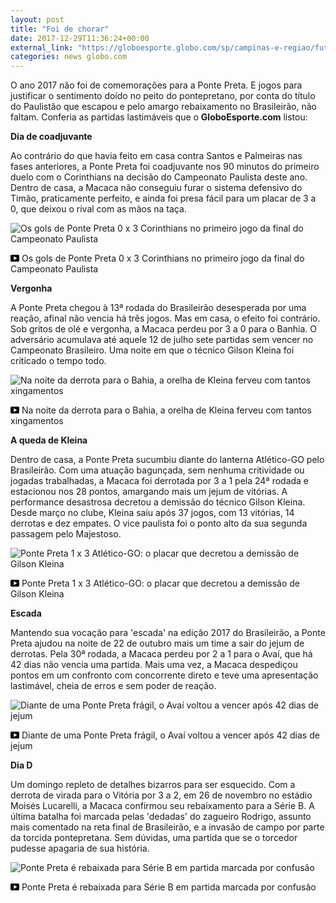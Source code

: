 ```yaml
---
layout: post
title: "Foi de chorar"
date: 2017-12-29T11:36:24+00:00
external_link: "https://globoesporte.globo.com/sp/campinas-e-regiao/futebol/times/ponte-preta/noticia/retrospectiva-temporada-da-ponte-preta-reune-partidas-lastimaveis.ghtml"
categories: news globo.com
---
```

 
 
 

 
 
 
 

O ano 2017 não foi de comemorações para a Ponte Preta. E jogos para justificar o sentimento doído no peito do pontepretano, por conta do título do Paulistão que escapou e pelo amargo rebaixamento no Brasileirão, não faltam. Conferia as partidas lastimáveis que o **GloboEsporte.com** listou:

 
 
 

**Dia de coadjuvante**

 
 
 

Ao contrário do que havia feito em casa contra Santos e Palmeiras nas fases anteriores, a Ponte Preta foi coadjuvante nos 90 minutos do primeiro duelo com o Corinthians na decisão do Campeonato Paulista deste ano. Dentro de casa, a Macaca não conseguiu furar o sistema defensivo do Timão, praticamente perfeito, e ainda foi presa fácil para um placar de 3 a 0, que deixou o rival com as mãos na taça.

 
 
 
 <meta itemprop="name" content="Os gols de Ponte Preta 0 x 3 Corinthians no primeiro jogo da final do Campeonato Paulista"> <meta itemprop="thumbnailUrl" content="https://s01.video.glbimg.com/x720/5836984.jpg"> <meta itemprop="datePublished" content="2017-12-18T19:05:56.861Z"> <meta itemprop="uploadDate" content="2017-12-18T19:05:56.861Z"> 

 

 
  ![Os gols de Ponte Preta 0 x 3 Corinthians no primeiro jogo da final do Campeonato Paulista](https://s01.video.glbimg.com/x720/5836984.jpg "Os gols de Ponte Preta 0 x 3 Corinthians no primeiro jogo da final do Campeonato Paulista") 
 
 
 

_<svg xmlns="http://www.w3.org/2000/svg" width="14px" height="11px" viewbox="0 0 14 11"><path d="M14,9.16666667 C14,10.175 13.19,11 12.2,11 L1.8,11 C0.81,11 0,10.175 0,9.16666667 L0,1.83333333 C0,0.825 0.81,0 1.8,0 L12.2,0 C13.19,0 14,0.825 14,1.83333333 L14,9.16666667 Z M10.6,5.5 L5.2,2.5025 L5.2,8.48833333 L10.6,5.5 L10.6,5.5 Z" id="Shape"></path></svg>_ Os gols de Ponte Preta 0 x 3 Corinthians no primeiro jogo da final do Campeonato Paulista

 
 
 
 

**Vergonha**

 
 
 

A Ponte Preta chegou à 13ª rodada do Brasileirão desesperada por uma reação, afinal não vencia há três jogos. Mas em casa, o efeito foi contrário. Sob gritos de olé e vergonha, a Macaca perdeu por 3 a 0 para o Banhia. O adversário acumulava até aquele 12 de julho sete partidas sem vencer no Campeonato Brasileiro. Uma noite em que o técnico Gilson Kleina foi criticado o tempo todo.

 
 
 
 <meta itemprop="name" content="Na noite da derrota para o Bahia, a orelha de Kleina ferveu com tantos xingamentos"> <meta itemprop="thumbnailUrl" content="https://s02.video.glbimg.com/x720/6003721.jpg"> <meta itemprop="datePublished" content="2017-12-18T19:05:56.861Z"> <meta itemprop="uploadDate" content="2017-12-18T19:05:56.861Z"> 

 

 
  ![Na noite da derrota para o Bahia, a orelha de Kleina ferveu com tantos xingamentos](https://s02.video.glbimg.com/x720/6003721.jpg "Na noite da derrota para o Bahia, a orelha de Kleina ferveu com tantos xingamentos") 
 
 
 

_<svg xmlns="http://www.w3.org/2000/svg" width="14px" height="11px" viewbox="0 0 14 11"><path d="M14,9.16666667 C14,10.175 13.19,11 12.2,11 L1.8,11 C0.81,11 0,10.175 0,9.16666667 L0,1.83333333 C0,0.825 0.81,0 1.8,0 L12.2,0 C13.19,0 14,0.825 14,1.83333333 L14,9.16666667 Z M10.6,5.5 L5.2,2.5025 L5.2,8.48833333 L10.6,5.5 L10.6,5.5 Z" id="Shape"></path></svg>_ Na noite da derrota para o Bahia, a orelha de Kleina ferveu com tantos xingamentos

 
 
 
 

 
 
 

**A queda de Kleina**

 
 
 

Dentro de casa, a Ponte Preta sucumbiu diante do lanterna Atlético-GO pelo Brasileirão. Com uma atuação bagunçada, sem nenhuma critividade ou jogadas trabalhadas, a Macaca foi derrotada por 3 a 1 pela 24ª rodada e estacionou nos 28 pontos, amargando mais um jejum de vitórias. A performance desastrosa decretou a demissão do técnico Gilson Kleina. Desde março no clube, Kleina saiu após 37 jogos, com 13 vitórias, 14 derrotas e dez empates. O vice paulista foi o ponto alto da sua segunda passagem pelo Majestoso.

 
 
 
 <meta itemprop="name" content="Ponte Preta 1 x 3 Atlético-GO: o placar que decretou a demissão de Gilson Kleina"> <meta itemprop="thumbnailUrl" content="https://s02.video.glbimg.com/x720/6154257.jpg"> <meta itemprop="datePublished" content="2017-12-18T19:05:56.861Z"> <meta itemprop="uploadDate" content="2017-12-18T19:05:56.861Z"> 

 

 
  ![Ponte Preta 1 x 3 Atlético-GO: o placar que decretou a demissão de Gilson Kleina](https://s02.video.glbimg.com/x720/6154257.jpg "Ponte Preta 1 x 3 Atlético-GO: o placar que decretou a demissão de Gilson Kleina") 
 
 
 

_<svg xmlns="http://www.w3.org/2000/svg" width="14px" height="11px" viewbox="0 0 14 11"><path d="M14,9.16666667 C14,10.175 13.19,11 12.2,11 L1.8,11 C0.81,11 0,10.175 0,9.16666667 L0,1.83333333 C0,0.825 0.81,0 1.8,0 L12.2,0 C13.19,0 14,0.825 14,1.83333333 L14,9.16666667 Z M10.6,5.5 L5.2,2.5025 L5.2,8.48833333 L10.6,5.5 L10.6,5.5 Z" id="Shape"></path></svg>_ Ponte Preta 1 x 3 Atlético-GO: o placar que decretou a demissão de Gilson Kleina

 
 
 
 

**Escada**

 
 
 

Mantendo sua vocação para 'escada' na edição 2017 do Brasileirão, a Ponte Preta ajudou na noite de 22 de outubro mais um time a sair do jejum de derrotas. Pela 30ª rodada, a Macaca perdeu por 2 a 1 para o Avaí, que há 42 dias não vencia uma partida. Mais uma vez, a Macaca despediçou pontos em um confronto com concorrente direto e teve uma apresentação lastimável, cheia de erros e sem poder de reação.

 
 
 
 <meta itemprop="name" content="Diante de uma Ponte Preta frágil, o Avaí voltou a vencer após 42 dias de jejum"> <meta itemprop="thumbnailUrl" content="https://s03.video.glbimg.com/x720/6236006.jpg"> <meta itemprop="datePublished" content="2017-12-18T19:05:56.861Z"> <meta itemprop="uploadDate" content="2017-12-18T19:05:56.861Z"> 

 

 
  ![Diante de uma Ponte Preta frágil, o Avaí voltou a vencer após 42 dias de jejum](https://s03.video.glbimg.com/x720/6236006.jpg "Diante de uma Ponte Preta frágil, o Avaí voltou a vencer após 42 dias de jejum") 
 
 
 

_<svg xmlns="http://www.w3.org/2000/svg" width="14px" height="11px" viewbox="0 0 14 11"><path d="M14,9.16666667 C14,10.175 13.19,11 12.2,11 L1.8,11 C0.81,11 0,10.175 0,9.16666667 L0,1.83333333 C0,0.825 0.81,0 1.8,0 L12.2,0 C13.19,0 14,0.825 14,1.83333333 L14,9.16666667 Z M10.6,5.5 L5.2,2.5025 L5.2,8.48833333 L10.6,5.5 L10.6,5.5 Z" id="Shape"></path></svg>_ Diante de uma Ponte Preta frágil, o Avaí voltou a vencer após 42 dias de jejum

 
 
 
 

 
 
 

**Dia D**

 
 
 

Um domingo repleto de detalhes bizarros para ser esquecido. Com a derrota de virada para o Vitória por 3 a 2, em 26 de novembro no estádio Moisés Lucarelli, a Macaca confirmou seu rebaixamento para a Série B. A última batalha foi marcada pelas 'dedadas' do zagueiro Rodrigo, assunto mais comentado na reta final de Brasileirão, e a invasão de campo por parte da torcida pontepretana. Sem dúvidas, uma partida que se o torcedor pudesse apagaria de sua história.

 
 
 
 
 <meta itemprop="name" content="Ponte Preta é rebaixada para Série B em partida marcada por confusão"> <meta itemprop="thumbnailUrl" content="https://s04.video.glbimg.com/x720/6316603.jpg"> <meta itemprop="datePublished" content="2017-12-18T19:05:56.861Z"> <meta itemprop="uploadDate" content="2017-12-18T19:05:56.861Z"> 

 

 
  ![Ponte Preta é rebaixada para Série B em partida marcada por confusão](https://s04.video.glbimg.com/x720/6316603.jpg "Ponte Preta é rebaixada para Série B em partida marcada por confusão") 
 
 
 

_<svg xmlns="http://www.w3.org/2000/svg" width="14px" height="11px" viewbox="0 0 14 11"><path d="M14,9.16666667 C14,10.175 13.19,11 12.2,11 L1.8,11 C0.81,11 0,10.175 0,9.16666667 L0,1.83333333 C0,0.825 0.81,0 1.8,0 L12.2,0 C13.19,0 14,0.825 14,1.83333333 L14,9.16666667 Z M10.6,5.5 L5.2,2.5025 L5.2,8.48833333 L10.6,5.5 L10.6,5.5 Z" id="Shape"></path></svg>_ Ponte Preta é rebaixada para Série B em partida marcada por confusão

 
 
 
 
